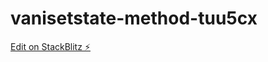 # vanisetstate-method-tuu5cx

[Edit on StackBlitz ⚡️](https://stackblitz.com/edit/vanisetstate-method-tuu5cx)